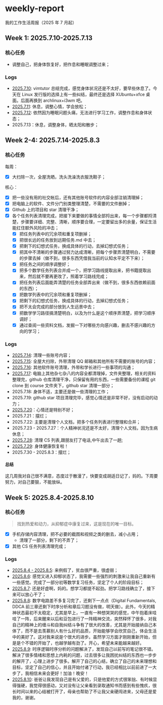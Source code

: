 # weekly-report

我的工作生活周报（2025 年 7 月起）

## Week 1: 2025.7.10-2025.7.13

### 核心任务

- 调整自己，把身体恢复好，把作息和睡眠调整过来；

### Logs

- [2025.7.10](./week1/day4.md): vimtutor 总结完成，感觉身体状况还是不太好，要早些休息了。今天在 Linux 发行版的选择上有一些纠结，最终还是选择 XUbuntu+xfce 桌面。后面再换到 archlinux+i3wm 吧。
- [2025.7.11](./week1/day5.md): 休息，调整心情，学会放松；
- [2025.7.12](./week1/day6.md): 依然因为睡眠问题头痛，无法进行学习工作，调整作息和身体状态；
- 2025.7.13：休息，调整身体，晒太阳和散步；

## Week 2-4: 2025.7.14-2025.8.3

### 核心任务

每周：

- [x] 大扫除一次，全屋洗晒，洗头洗澡洗衣服洗鞋子；

核心：

- [x] 把一些没有用的社交帐后，还有其他账号软件的内容全部注销清理掉；
- [x] 把电脑上的软件、文件分门别类整理清楚，不需要的文件删掉；
- [x] Github 上的项目和 star 清理干净；
- [x] 各个任务列表清理完成，把接下来要做的事情全部捋出来，每一个步骤都捋清楚，步骤要详细、完整、清晰，顺序要合理，一定要留出多的余量，保证生活能扛住额外风险的冲击；
  - [x] 把任务列表中的冗余项和重复项删掉；
  - [x] 把很长远的任务放到远期任务.md 中去；
  - [x] 把剩下的幻想式任务，换成具体的行动，去掉幻想式任务；
  - [x] 把其中不清晰的步骤通过努力达成清晰，把每个步骤弄清楚明白，不需要的步骤去掉（做不到，很多东西凭借我当前的认知水平定不下来）；
  - [x] 把任务之间的顺序调整好；
  - [x] 把多个数学任务列表合并成一个，把学习路线提取出来，把书籍提取出来，然后就不要再更改了，照着学习路线完成；
  - [x] 把任务列表后面能弄清楚的任务全部弄出来（做不到，很多东西依赖前面的东西）；
  - [x] 把数学列表中的冗余项和重复项删掉；
  - [x] 把剩下的幻想式任务，换成具体的行动，去掉幻想式任务；
  - [x] 把不太会完成的部分放到人生远景中去；
  - [x] 把数学学习路径搞清楚明白，以及为什么是这个顺序弄清楚，把学习顺序调好；
  - [x] 通过查阅一些资料文档，发掘一下对哪些方向感兴趣，删去不感兴趣的方向的学习；

### Logs

- [2025.7.14](./week2/day1.md): 清理一些账号内容；
- [2025.7.15](./week2/day2.md): 全屋大扫除，外带清理 QQ 邮箱和其他所有不需要的账号的内容；
- [2025.7.16](./week2/day3.md): 其他软件账号清理，外带和学长进行一些事项的沟通；
- [2025.7.17](./week2/day4.md): 电脑上其他杂七杂八的内容全都清理掉，文件夹整理，相关的资料整理完，github 仓库清理干净，只保留有用的东西，一些需要备份的课程 git clone 到 course 文件夹下，github star 清理一部分；
- 2025.7.18: 身体不适，主要还是做一些清理的工作；
- 2025.7.19: github star 项目清理完毕，感觉心情还是非常不好，没有启动的动力；
- [2025.7.20](./week2/day7.md)：心情还是特别不好；
- 2025.7.21：摆烂；
- 2025.7.22: 主要是清理个人文档，把多个任务列表进行整理和合并；
- 2025.7.23 - 2025.7.27：个人精神状况还是不太好，清理个人文档，因为生病休息；
- [2025.7.28](./week4/day1.md): 清理 CS 列表,跟朋友打了电话,中午出去了一趟;
- [2025.7.29](./week4/day2.md): 身体健康恢复啦！
- 2025.7.30 - 2025.8.3：摆烂；

#### 总结

这几周我对自己很不满意，态度过于散漫了，快要变成胡适日记了，妈的。下周要努力，对自己要狠，不能放纵。

## Week 5: 2025.8.4-2025.8.10

### 核心任务

> 找到热爱和动力，从抑郁症中康复过来，这是现在的唯一目标。

- [x] 手机存储内容清理，把不必要的截图和视频之类的删去，减小占用；
  - 清理了一部分，剩下的不弄了；
- [x] 其他 CS 任务列表清理完成；

### Logs

- [2025.8.4 - 2025.8.5](./week5/day1.md): 来例假了，贫血很严重，很虚弱；
- [2025.8.6](./week5/day3.md): 感觉又进入抑郁状态了，我需要一些强烈的刺激来让我自己重新有一些感觉。完成了一部分初等数学复习任务，坚定了个人的阶段目标；
- [2025.8.7](./week5/day4.md): 还是好虚啊，妈的。想学习都提不起劲。把学习路线确立了，接下来可以放心干了；
- [2025.8.8](./week5/day5.md): 数字电路差不多复习完了，还剩下一点点（Digital Fundamentals, DDCA 前三章还剩下时序分析和章后习题没有做，明天做）。此外，今天的精神状态最初不太稳定，尤其是早上，一直有一种想哭哭的感觉，中午抱着床哇哇了一阵，后来醒来以后和豆包进行了一阵精神交流，突然释怀了很多，对我自己的精神上的缠斗和自我纠结斗争有了很大的改善，尤其是开始接纳自己本体了，而不是去羡慕别人有什么好的品质，开始能够学会欣赏自己，体会生活中的美好了。这对我来说是个很大的进步。虽然学习方面才刚刚重新开始，但是是个不错的开始了，也越学越有劲了。开心，希望未来能越来越好。
- [2025.8.9](./week5/day6.md): 时序逻辑时序分析的问题解决了，发现自己以前写的笔记很不错。解决了很多情绪和思想上内耗的问题，过去很多让我困扰纠结的东西也一步步的解开了，心理上进步了很多。解开了自己的心结，确立了自己的未来理想和目标，坚定了自己的信心，并且开始付诸了行动，我已经相比以前前进了一大步了，我相信未来会更好！加油！晚安！
- [2025.8.10](./week5/day7.md): 爸爸让我发现自己是有父爱的，只是他爱的方式很笨拙、有时候显得强硬，我觉得很感动，又对没有让父亲看到录取通知书而感到有些愧疚，很长时间以来的心结被打开了，母亲也帮助了不让我父亲硬闯进来，父母还是爱我的，谢谢。
